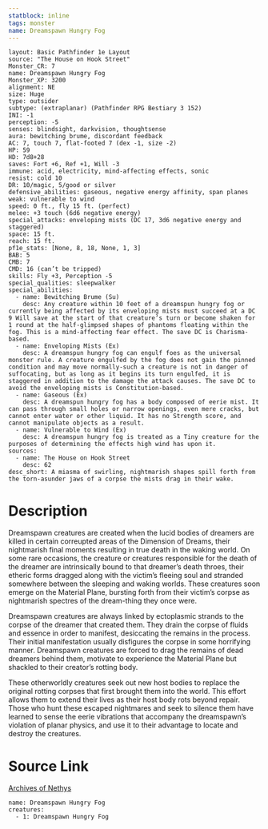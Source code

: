 ```yaml
---
statblock: inline
tags: monster
name: Dreamspawn Hungry Fog
---
```

```statblock
layout: Basic Pathfinder 1e Layout
source: "The House on Hook Street"
Monster_CR: 7
name: Dreamspawn Hungry Fog
Monster_XP: 3200
alignment: NE
size: Huge
type: outsider
subtype: (extraplanar) (Pathfinder RPG Bestiary 3 152)
INI: -1
perception: -5
senses: blindsight, darkvision, thoughtsense
aura: bewitching brume, discordant feedback
AC: 7, touch 7, flat-footed 7 (dex -1, size -2)
HP: 59
HD: 7d8+28
saves: Fort +6, Ref +1, Will -3
immune: acid, electricity, mind-affecting effects, sonic
resist: cold 10
DR: 10/magic, 5/good or silver
defensive_abilities: gaseous, negative energy affinity, span planes
weak: vulnerable to wind
speed: 0 ft., fly 15 ft. (perfect)
melee: +3 touch (6d6 negative energy)
special_attacks: enveloping mists (DC 17, 3d6 negative energy and staggered)
space: 15 ft.
reach: 15 ft.
pf1e_stats: [None, 8, 18, None, 1, 3]
BAB: 5
CMB: 7
CMD: 16 (can’t be tripped)
skills: Fly +3, Perception -5
special_qualities: sleepwalker
special_abilities:
  - name: Bewitching Brume (Su)
    desc: Any creature within 10 feet of a dreamspun hungry fog or currently being affected by its enveloping mists must succeed at a DC 9 Will save at the start of that creature’s turn or become shaken for 1 round at the half-glimpsed shapes of phantoms floating within the fog. This is a mind-affecting fear effect. The save DC is Charisma-based.
  - name: Enveloping Mists (Ex)
    desc: A dreamspun hungry fog can engulf foes as the universal monster rule. A creature engulfed by the fog does not gain the pinned condition and may move normally-such a creature is not in danger of suffocating, but as long as it begins its turn engulfed, it is staggered in addition to the damage the attack causes. The save DC to avoid the enveloping mists is Constitution-based.
  - name: Gaseous (Ex)
    desc: A dreamspun hungry fog has a body composed of eerie mist. It can pass through small holes or narrow openings, even mere cracks, but cannot enter water or other liquid. It has no Strength score, and cannot manipulate objects as a result.
  - name: Vulnerable to Wind (Ex)
    desc: A dreamspun hungry fog is treated as a Tiny creature for the purposes of determining the effects high wind has upon it.
sources:
  - name: The House on Hook Street
    desc: 62
desc_short: A miasma of swirling, nightmarish shapes spill forth from the torn-asunder jaws of a corpse the mists drag in their wake.
```
# Description
Dreamspawn creatures are created when the lucid bodies of dreamers are killed in certain correupted areas of the Dimension of Dreams, their nightmarish final moments resulting in true death in the waking world. On some rare occasions, the creature or creatures responsible for the death of the dreamer are intrinsically bound to that dreamer’s death throes, their etheric forms dragged along with the victim’s fleeing soul and stranded somewhere between the sleeping and waking worlds. These creatures soon emerge on the Material Plane, bursting forth from their victim’s corpse as nightmarish spectres of the dream-thing they once were.

Dreamspawn creatures are always linked by ectoplasmic strands to the corpse of the dreamer that created them. They drain the corpse of fluids and essence in order to manifest, desiccating the remains in the process. Their initial manifestation usually disfigures the corpse in some horrifying manner. Dreamspawn creatures are forced to drag the remains of dead dreamers behind them, motivate to experience the Material Plane but shackled to their creator’s rotting body.

These otherworldly creatures seek out new host bodies to replace the original rotting corpses that first brought them into the world. This effort allows them to extend their lives as their host body rots beyond repair. Those who hunt these escaped nightmares and seek to silence them have learned to sense the eerie vibrations that accompany the dreamspawn’s violation of planar physics, and use it to their advantage to locate and destroy the creatures.
# Source Link
[Archives of Nethys](https://aonprd.com/MonsterDisplay.aspx?ItemName=Dreamspawn%20Hungry%20Fog)
```encounter-table
name: Dreamspawn Hungry Fog
creatures:
  - 1: Dreamspawn Hungry Fog
```
